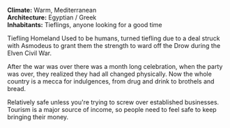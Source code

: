**Climate:** Warm, Mediterranean \
**Architecture:** Egyptian / Greek \
**Inhabitants:** Tieflings, anyone looking for a good time 

Tiefling Homeland
Used to be humans, turned tiefling due to a deal struck with Asmodeus to 
grant them the strength to ward off the Drow during the Elven Civil War.

After the war was over there was a month long celebration, when the party
was over, they realized they had all changed physically. Now the whole country
is a mecca for indulgences, from drug and drink to brothels and bread.

Relatively safe unless you're trying to screw over established businesses. Tourism
is a major source of income, so people need to feel safe to keep bringing their money. 
